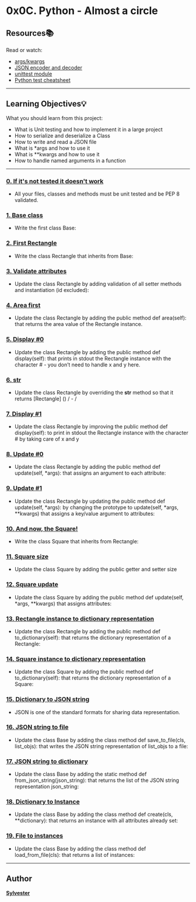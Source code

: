 # 0x0C. Python - Almost a circle

## Resources:books:
Read or watch:
* [args/kwargs](https://intranet.hbtn.io/rltoken/LroIjBBI5Gqq3ciR-OHmxg)
* [JSON encoder and decoder](https://intranet.hbtn.io/rltoken/TY4rfu2AZtXlRmPVNZm1Lw)
* [unittest module](https://intranet.hbtn.io/rltoken/T7uxwxtGdbRRW9pkD4eO0g)
* [Python test cheatsheet](https://intranet.hbtn.io/rltoken/SfEo3RQeAXXYI9yabFRw3g)

---
## Learning Objectives:bulb:
What you should learn from this project:

* What is Unit testing and how to implement it in a large project
* How to serialize and deserialize a Class
* How to write and read a JSON file
* What is *args and how to use it
* What is **kwargs and how to use it
* How to handle named arguments in a function

---

### [0. If it's not tested it doesn't work](./tests/)
* All your files, classes and methods must be unit tested and be PEP 8 validated. 


### [1. Base class](./models/base.py)
* Write the first class Base:


### [2. First Rectangle](./models/rectangle.py)
* Write the class Rectangle that inherits from Base:


### [3. Validate attributes](./models/rectangle.py)
* Update the class Rectangle by adding validation of all setter methods and instantiation (id excluded):


### [4. Area first](./models/rectangle.py)
* Update the class Rectangle by adding the public method def area(self): that returns the area value of the Rectangle instance.


### [5. Display #0](./models/rectangle.py)
* Update the class Rectangle by adding the public method def display(self): that prints in stdout the Rectangle instance with the character # - you don’t need to handle x and y here.


### [6. __str__](./models/rectangle.py)
* Update the class Rectangle by overriding the __str__ method so that it returns [Rectangle] (<id>) <x>/<y> - <width>/<height>


### [7. Display #1](./models/rectangle.py)
* Update the class Rectangle by improving the public method def display(self): to print in stdout the Rectangle instance with the character # by taking care of x and y


### [8. Update #0](./models/rectangle.py)
* Update the class Rectangle by adding the public method def update(self, *args): that assigns an argument to each attribute:


### [9. Update #1](./models/rectangle.py)
* Update the class Rectangle by updating the public method def update(self, *args): by changing the prototype to update(self, *args, **kwargs) that assigns a key/value argument to attributes:


### [10. And now, the Square!](./models/square.py)
* Write the class Square that inherits from Rectangle:


### [11. Square size](./models/square.py)
* Update the class Square by adding the public getter and setter size


### [12. Square update](./models/square.py)
* Update the class Square by adding the public method def update(self, *args, **kwargs) that assigns attributes:


### [13. Rectangle instance to dictionary representation](./models/rectangle.py)
* Update the class Rectangle by adding the public method def to_dictionary(self): that returns the dictionary representation of a Rectangle:


### [14. Square instance to dictionary representation](./models/square.py)
* Update the class Square by adding the public method def to_dictionary(self): that returns the dictionary representation of a Square:


### [15. Dictionary to JSON string](./models/base.py)
* JSON is one of the standard formats for sharing data representation.


### [16. JSON string to file](./models/base.py)
* Update the class Base by adding the class method def save_to_file(cls, list_objs): that writes the JSON string representation of list_objs to a file:


### [17. JSON string to dictionary](./models/base.py)
* Update the class Base by adding the static method def from_json_string(json_string): that returns the list of the JSON string representation json_string:


### [18. Dictionary to Instance](./models/base.py)
* Update the class Base by adding the class method def create(cls, **dictionary): that returns an instance with all attributes already set:


### [19. File to instances](./models/base.py)
* Update the class Base by adding the class method def load_from_file(cls): that returns a list of instances:

---

## Author
[**Sylvester**](https://github.com/Sylvester254)